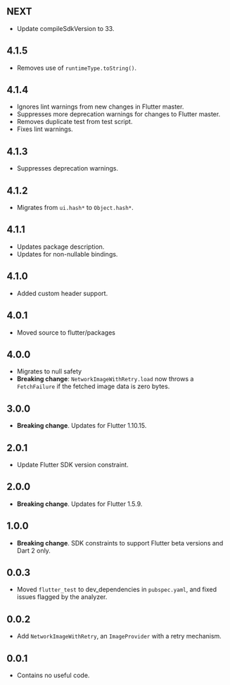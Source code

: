 ## NEXT

* Update compileSdkVersion to 33.

## 4.1.5

* Removes use of `runtimeType.toString()`.

## 4.1.4

* Ignores lint warnings from new changes in Flutter master.
* Suppresses more deprecation warnings for changes to Flutter master.
* Removes duplicate test from test script.
* Fixes lint warnings.

## 4.1.3

* Suppresses deprecation warnings.

## 4.1.2

* Migrates from `ui.hash*` to `Object.hash*`.

## 4.1.1

* Updates package description.
* Updates for non-nullable bindings.

## 4.1.0

- Added custom header support.

## 4.0.1

- Moved source to flutter/packages

## 4.0.0

- Migrates to null safety
- **Breaking change**: `NetworkImageWithRetry.load` now throws a `FetchFailure` if the fetched image data is zero bytes.

## 3.0.0

* **Breaking change**. Updates for Flutter 1.10.15.

## 2.0.1

- Update Flutter SDK version constraint.

## 2.0.0

* **Breaking change**. Updates for Flutter 1.5.9.

## 1.0.0

* **Breaking change**. SDK constraints to support Flutter beta versions and Dart 2 only.

## 0.0.3

- Moved `flutter_test` to dev_dependencies in `pubspec.yaml`, and fixed issues
flagged by the analyzer.

## 0.0.2

- Add `NetworkImageWithRetry`, an `ImageProvider` with a retry mechanism.

## 0.0.1

- Contains no useful code.
